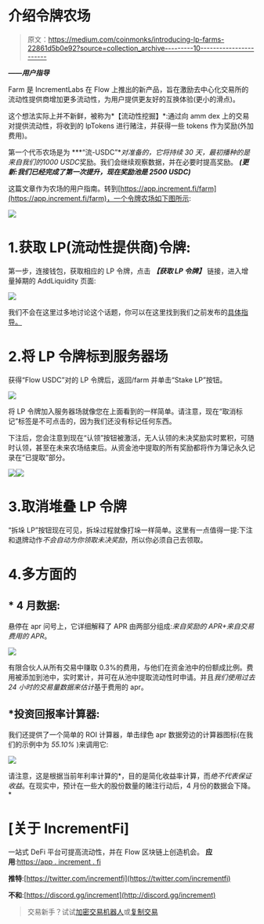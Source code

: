 # 介绍令牌农场

> 原文：<https://medium.com/coinmonks/introducing-lp-farms-22861d5b0e92?source=collection_archive---------10----------------------->

***——用户指导***

Farm 是 IncrementLabs 在 Flow 上推出的新产品，旨在激励去中心化交易所的流动性提供商增加更多流动性，为用户提供更友好的互换体验(更小的滑点)。

这个想法实际上并不新鲜，被称为*【流动性挖掘】*:通过向 amm dex 上的交易对提供流动性，将收到的 lpTokens 进行赌注，并获得一些 tokens 作为奖励(外加费用)。

第一个代币农场是为 ***“流-USDC”***对准备的，它将持续 *30 天*，最初播种的是来自我们的*1000 USDC*奖励。我们会继续观察数据，并在必要时提高奖励。 ***(更新:我们已经完成了第一次提升，现在奖励池是 2500 USDC)***

这篇文章作为农场的用户指南。转到[https://app.increment.fi/farm](https://app.increment.fi/farm)，一个令牌农场如下图所示:

![](img/314355b12438a81824681ec6793f6b57.png)

# 1.获取 LP(流动性提供商)令牌:

第一步，连接钱包，获取相应的 LP 令牌，点击 ***【获取 LP 令牌】*** 链接，进入增量掉期的 AddLiquidity 页面:

![](img/3513e4228568b2528e1616feafef2f70.png)

我们不会在这里过多地讨论这个话题，你可以在这里找到我们之前发布的[具体指导。](https://incrementfi.medium.com/a-user-guidance-to-decentralized-exchange-110cb8b2202)

# 2.将 LP 令牌标到服务器场

获得“Flow USDC”对的 LP 令牌后，返回/farm 并单击“Stake LP”按钮。

![](img/9ae81160593d39a8cba1316765907af2.png)

将 LP 令牌加入服务器场就像您在上面看到的一样简单。请注意，现在“取消标记”标签是不可点击的，因为我们还没有标记任何东西。

下注后，您会注意到现在“认领”按钮被激活，无人认领的未决奖励实时累积，可随时认领，甚至在未来农场结束后。从资金池中提取的所有奖励都将作为簿记永久记录在“已提取”部分。

![](img/2f151a97bce52cb57fa033a229f4b29c.png)![](img/f5f3a061a9218b3504007d59336936d1.png)

# 3.取消堆叠 LP 令牌

“拆垛 LP”按钮现在可见，拆垛过程就像打垛一样简单。这里有一点值得一提:下注和退牌动作*不会自动为你领取未决奖励*，所以你必须自己去领取。

# 4.多方面的

## * 4 月数据:

悬停在 apr 问号上，它详细解释了 APR 由两部分组成:*来自奖励的 APR+来自交易费用的 APR*。

![](img/14d029de2ffaf27eb150d879a526e48f.png)

有限合伙人从所有交易中赚取 0.3%的费用，与他们在资金池中的份额成比例。费用被添加到池中，实时累计，并可在从池中提取流动性时申请。并且*我们使用过去 24 小时的交易量数据来估计*基于费用的 apr。

## *投资回报率计算器:

我们还提供了一个简单的 ROI 计算器，单击绿色 apr 数据旁边的计算器图标(在我们的示例中为 *55.10%* )来调用它:

![](img/6f97af1f9ba5e7660ba0d30c68e3d22c.png)

请注意，这是根据当前年利率计算的*，目的是简化收益率计算，而*绝不代表保证收益*。在现实中，预计在一些大的股份数量的赌注行动后，4 月份的数据会下降。*

# [关于 IncrementFi]

一站式 DeFi 平台可提高流动性，并在 Flow 区块链上创造机会。
**应用**:[https://app . increment . fi](https://app.increment.fi/)

**推特**:[https://twitter.com/incrementfi](https://twitter.com/incrementfi)

**不和**:[https://discord.gg/increment](http://discord.gg/increment)

> 交易新手？试试[加密交易机器人](/coinmonks/crypto-trading-bot-c2ffce8acb2a)或[复制交易](/coinmonks/top-10-crypto-copy-trading-platforms-for-beginners-d0c37c7d698c)